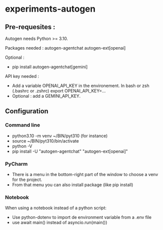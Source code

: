 # experiments-autogen


## Pre-requesites :
Autogen needs Python >= 3.10.

Packages needed : autogen-agentchat autogen-ext[openai]

Optional :
* pip install autogen-agentchat[gemini]

API key needed : 
* Add a variable OPENAI_API_KEY in the environement. In bash or zsh (.bashrc or .zshrc) export OPENAI_API_KEY=...
* Optional : add a GEMINI_API_KEY.

## Configuration

### Command line
* python3.10 -m venv ~/BIN/pyt310 (for instance)
* source ~/BIN/pyt310/bin/activate
* python -V
* pip install -U "autogen-agentchat" "autogen-ext[openai]"

### PyCharm
* There is a menu in the bottom-right part of the window to choose a venv for the project.
* From that menu you can also install package (like pip install)

### Notebook
When using a notebook instead of a python script:
* Use python-dotenv to import de environment variable from a .env file
* use await main() instead of asyncio.run(main())
